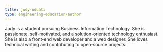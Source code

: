 ```yaml
---
title: judy-nduati
type: engineering-education/author
---
```

Judy is a student pursuing Business Information Technology. She is passionate, self-motivated, and a solution-oriented technology enthusiast. She is also a front-end web developer and a web designer. She loves technical writing and contributing to open-source projects.
